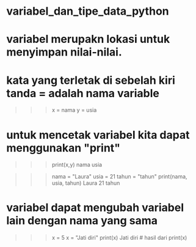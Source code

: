 # variabel_dan_tipe_data_python
# variabel merupakn lokasi untuk menyimpan nilai-nilai.
# kata yang terletak di sebelah kiri tanda = adalah nama variable
>>> x = nama
>>> y = usia
# untuk mencetak variabel kita dapat menggunakan "print"
>>> print(x,y)
nama usia

>>> nama = "Laura"
>>> usia = 21
>>> tahun = "tahun"
>>> print(nama, usia, tahun) 
Laura 21 tahun

# variabel dapat mengubah variabel lain dengan nama yang sama
>>> x = 5
>>> x = "Jati diri"
>>> print(x)
Jati diri # hasil dari print(x)
